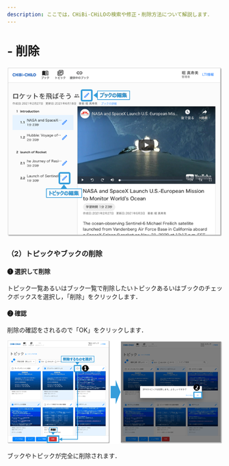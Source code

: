 ```yaml
---
description: ここでは，CHiBi-CHiLOの検索や修正・削除方法について解説します．
---
```


# - 削除





![](<../.gitbook/assets/image (93).png>)

### （2）トピックやブックの削除

#### ❶ 選択して削除

トピック一覧あるいはブック一覧で削除したいトピックあるいはブックのチェックボックスを選択し，「削除」をクリックします．

#### ❷ 確認

削除の確認をされるので「OK」をクリックします．

![](<../.gitbook/assets/image (200).png>)

ブックやトピックが完全に削除されます．
